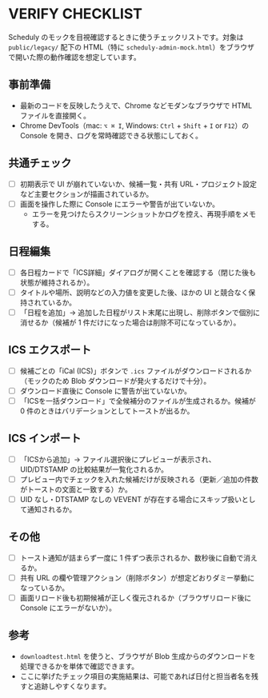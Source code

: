 # VERIFY CHECKLIST

Scheduly のモックを目視確認するときに使うチェックリストです。対象は `public/legacy/` 配下の HTML（特に `scheduly-admin-mock.html`）をブラウザで開いた際の動作確認を想定しています。

## 事前準備

- 最新のコードを反映したうえで、Chrome などモダンなブラウザで HTML ファイルを直接開く。
- Chrome DevTools（mac: `⌥ ⌘ I`, Windows: `Ctrl` + `Shift` + `I` or `F12`）の Console を開き、ログを常時確認できる状態にしておく。

## 共通チェック

- [ ] 初期表示で UI が崩れていないか、候補一覧・共有 URL・プロジェクト設定など主要セクションが描画されているか。
- [ ] 画面を操作した際に Console にエラーや警告が出ていないか。
  - エラーを見つけたらスクリーンショットかログを控え、再現手順をメモする。

## 日程編集

- [ ] 各日程カードで「ICS詳細」ダイアログが開くことを確認する（閉じた後も状態が維持されるか）。
- [ ] タイトルや場所、説明などの入力値を変更した後、ほかの UI と競合なく保持されているか。
- [ ] 「日程を追加」→ 追加した日程がリスト末尾に出現し、削除ボタンで個別に消せるか（候補が 1 件だけになった場合は削除不可になっているか）。

## ICS エクスポート

- [ ] 候補ごとの「iCal (ICS)」ボタンで `.ics` ファイルがダウンロードされるか（モックのため Blob ダウンロードが発火するだけで十分）。
- [ ] ダウンロード直後に Console に警告が出ていないか。
- [ ] 「ICSを一括ダウンロード」で全候補分のファイルが生成されるか。候補が 0 件のときはバリデーションとしてトーストが出るか。

## ICS インポート

- [ ] 「ICSから追加」→ ファイル選択後にプレビューが表示され、UID/DTSTAMP の比較結果が一覧化されるか。
- [ ] プレビュー内でチェックを入れた候補だけが反映される（更新／追加の件数がトーストの文面と一致する）か。
- [ ] UID なし・DTSTAMP なしの VEVENT が存在する場合にスキップ扱いとして通知されるか。

## その他

- [ ] トースト通知が詰まらず一度に 1 件ずつ表示されるか、数秒後に自動で消えるか。
- [ ] 共有 URL の欄や管理アクション（削除ボタン）が想定どおりダミー挙動になっているか。
- [ ] 画面リロード後も初期候補が正しく復元されるか（ブラウザリロード後に Console にエラーがないか）。

## 参考

- `downloadtest.html` を使うと、ブラウザが Blob 生成からのダウンロードを処理できるかを単体で確認できます。
- ここに挙げたチェック項目の実施結果は、可能であれば日付と担当者名を残すと追跡しやすくなります。
